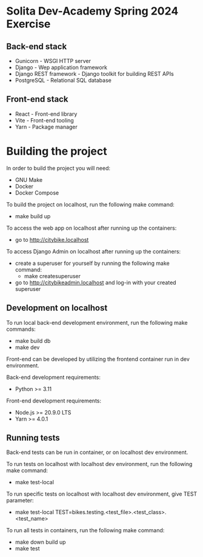 # Solita Dev-Academy Spring 2024 Exercise

## Back-end stack
- Gunicorn - WSGI HTTP server
- Django - Wep application framework
- Django REST framework - Django toolkit for building REST APIs
- PostgreSQL - Relational SQL database

## Front-end stack
- React - Front-end library
- Vite - Front-end tooling
- Yarn - Package manager

# Building the project
In order to build the project you will need:
- GNU Make
- Docker
- Docker Compose

To build the project on localhost, run the following make command:
- make build up

To access the web app on localhost after running up the containers:
- go to http://citybike.localhost

To access Django Admin on localhost after running up the containers:
- create a superuser for yourself by running the following make command:
    - make createsuperuser
- go to http://citybikeadmin.localhost and log-in with your created superuser

## Development on localhost
To run local back-end development environment, run the following make commands:
- make build db
- make dev

Front-end can be developed by utilizing the frontend container run in dev environment.

Back-end development requirements:
- Python >= 3.11

Front-end development requirements:
- Node.js >= 20.9.0 LTS
- Yarn >= 4.0.1

## Running tests
Back-end tests can be run in container, or on localhost dev environment.

To run tests on localhost with localhost dev environment, run the following make command:
- make test-local

To run specific tests on localhost with localhost dev environment, give TEST parameter:
- make test-local TEST=bikes.testing.<test_file>.<test_class>.<test_name>

To run all tests in containers, run the following make command:
- make down build up
- make test
